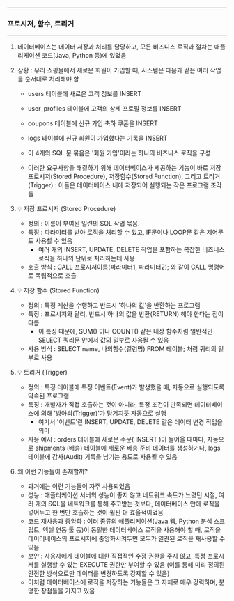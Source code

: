 -----
### 프로시저, 함수, 트리거
-----
1. 데이터베이스는 데이터 저장과 처리를 담당하고, 모든 비즈니스 로직과 절차는 애플리케이션 코드(Java, Python 등)에 있었음
2. 상황 : 우리 쇼핑몰에서 새로운 회원이 가입할 때, 시스템은 다음과 같은 여러 작업을 순서대로 처리해야 함
   - users 테이블에 새로운 고객 정보를 INSERT 
   - user_profiles 테이블에 고객의 상세 프로필 정보를 INSERT 
   - coupons 테이블에 신규 가입 축하 쿠폰을 INSERT 
   - logs 테이블에 신규 회원이 가입했다는 기록을 INSERT

   - 이 4개의 SQL 문 묶음은 '회원 가입'이라는 하나의 비즈니스 로직을 구성
   - 이러한 요구사항을 해결하기 위해 데이터베이스가 제공하는 기능이 바로 저장 프로시저(Stored Procedure), 저장함수(Stored Function), 그리고 트리거(Trigger) : 이들은 데이터베이스 내에 저장되어 실행되는 작은 프로그램 조각들

2. 💡 저장 프로시저 (Stored Procedure)
   - 정의 : 이름이 부여된 일련의 SQL 작업 묶음.
   - 특징 : 파라미터를 받아 로직을 처리할 수 있고, IF문이나 LOOP문 같은 제어문도 사용할 수 있음
     + 여러 개의 INSERT, UPDATE, DELETE 작업을 포함하는 복잡한 비즈니스 로직을 하나의 단위로 처리하는데 사용
   -  호출 방식 : CALL 프로시저이름(파라미터1, 파라미터2); 와 같이 CALL 명령어로 독립적으로 호출

3. 💡 저장 함수 (Stored Function)
   - 정의 : 특정 계산을 수행하고 반드시 '하나의 값'을 반환하는 프로그램
   - 특징 : 프로시저와 달리, 반드시 하나의 값을 반환(RETURN) 해야 한다는 점이 다름
     + 이 특징 때문에, SUM() 이나 COUNT() 같은 내장 함수처럼 일반적인 SELECT 쿼리문 안에서 값의 일부로 사용될 수 있음
   - 사용 방식 : SELECT name, 나의함수(컬럼명) FROM 테이블; 처럼 쿼리의 일부로 사용

4. 💡 트리거 (Trigger)
   - 정의 : 특정 테이블에 특정 이벤트(Event)가 발생했을 때, 자동으로 실행되도록 약속된 프로그램
   - 특징 : 개발자가 직접 호출하는 것이 아니라, 특정 조건이 만족되면 데이터베이스에 의해 '방아쇠(Trigger)'가 당겨지듯 자동으로 실행
     + 여기서 '이벤트'란 INSERT, UPDATE, DELETE 같은 데이터 변경 작업을 의미
   - 사용 예시 : orders 테이블에 새로운 주문( INSERT )이 들어올 때마다, 자동으로 shipments (배송) 테이블에 새로운 배송 준비 데이터를 생성하거나, logs 테이블에 감사(Audit) 기록을 남기는 용도로 사용될 수 있음

5. 왜 이런 기능들이 존재할까?
   - 과거에는 이런 기능들이 자주 사용되었음
   - 성능 : 애플리케이션 서버의 성능이 좋지 않고 네트워크 속도가 느렸던 시절, 여러 개의 SQL을 네트워크를 통해 주고받는 것보다, 데이터베이스 안에 로직을 넣어두고 한 번만 호출하는 것이 훨씬 더 효율적이었음
   - 코드 재사용과 중앙화 : 여러 종류의 애플리케이션(Java 웹, Python 분석 스크립트, 엑셀 연동 툴 등)이 동일한 데이터베이스 로직을 사용해야 할 때, 로직을 데이터베이스의 프로시저에 중앙화시켜두면 모두가 일관된 로직을 재사용할 수 있음
   - 보안 : 사용자에게 테이블에 대한 직접적인 수정 권한을 주지 않고, 특정 프로시저를 실행할 수 있는 EXECUTE 권한만 부여할 수 있음 (이를 통해 미리 정의된 안전한 방식으로만 데이터를 변경하도록 강제할 수 있음)
   - 이처럼 데이터베이스에 로직을 저장하는 기능들은 그 자체로 매우 강력하며, 분명한 장점들을 가지고 있음
